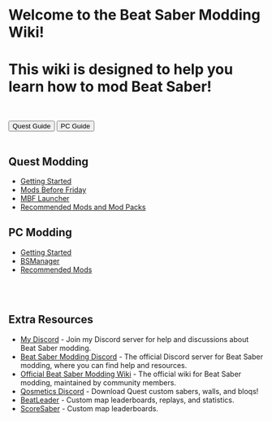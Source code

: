 <h1 class="hero-title">Welcome to the Beat Saber Modding Wiki!</h1> 
<h1 class="hero-subtitle">This wiki is designed to help you learn how to mod Beat Saber!</h1><br>

<a href="/#/preQuest"><button class="inline-flex text-white bg-indigo-500 border-0 py-1 px-4 focus:outline-none hover:bg-indigo-400 text-lg rounded-full mr-2">Quest Guide</button></a> <a href="/#/prePC"><button class="inline-flex text-white bg-indigo-500 border-0 py-1 px-4 focus:outline-none hover:bg-indigo-400 text-lg rounded-full">PC Guide</button></a><br><br>

<div class="flex flex-col md:flex-row gap-2 justify-center mt-8">
  <div class="bg-gray-800 rounded-xl p-8 min-w-[260px] flex-1">
    <h2 class="text-xl font-semibold mb-4 text-white">Quest Modding</h2>
    <ul class="space-y-2 text-grey-300">
        <li><a href="/#/preQuest" class="hover:text-indigo-400">Getting Started</a></li>
      <li><a href="/#/quest?id=Mods-Before-Friday" class="hover:text-indigo-400">Mods Before Friday</a></li>
      <li><a href="/#/quest?id=MBF-Launcher" class="hover:text-indigo-400">MBF Launcher</a></li>
      <li><a href="/#/modsQuest" class="hover:text-indigo-400">Recommended Mods and Mod Packs</a></li>
    </ul>
  </div>

  <div class="bg-gray-800 rounded-xl p-8 min-w-[260px] flex-1">
    <h2 class="text-xl font-semibold mb-4 text-white">PC Modding</h2>
    <ul class="space-y-2 text-grey-300">
      <li><a href="/#/prePC" class="hover:text-indigo-400">Getting Started</a></li>
      <li><a href="/#/pc" class="hover:text-indigo-400">BSManager</a></li>
      <li><a href="/#/modsPC" class="hover:text-indigo-400">Recommended Mods</a></li>
    </ul>
  </div>
</div><br><br>


## Extra Resources
- [My Discord](https://discord.gg/7qhYtJeRE9) - Join my Discord server for help and discussions about Beat Saber modding.
- [Beat Saber Modding Discord](https://discord.gg/beatsabermods) - The official Discord server for Beat Saber modding, where you can find help and resources.
- [Official Beat Saber Modding Wiki](https://bsmg.wiki/) - The official wiki for Beat Saber modding, maintained by community members.
- [Qosmetics Discord](https://discord.gg/qosmetics) - Download Quest custom sabers, walls, and bloqs!
- [BeatLeader](https:////beatleader.com) - Custom map leaderboards, replays, and statistics.
- [ScoreSaber](https://scoresaber.com) - Custom map leaderboards.